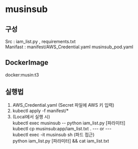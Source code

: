 # musinsub
## 구성
Src : iam_list.py , requirements.txt   
Manifast : manifest/AWS_Credential.yaml musinsub_pod.yaml
## DockerImage
docker:musin:t3

## 실행법
1. AWS_Credential.yaml (Secret 파일에 AWS 키 입력)    
2. kubectl apply -f manifest/*   
3. (Local에서 실행 시)   
   kubectl exec musinsub -- python iam_list.py [파라미터]   
   kubectl cp musinsub:app/iam_list.txt .
   --- or ---   
   kubectl exec -it musinsub sh (파드 접근)   
   python iam_list.py [파라미터] && cat iam_list.txt
